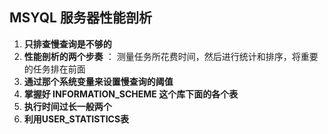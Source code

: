 ## MSYQL 服务器性能剖析

1. **只排查慢查询是不够的**
2. **性能剖析的两个步奏** ： 测量任务所花费时间，然后进行统计和排序，将重要的任务排在前面
3. **通过那个系统变量来设置慢查询的阈值**
4. **掌握好 INFORMATION_SCHEME 这个库下面的各个表**
5. **执行时间过长一般两个**
6. **利用USER_STATISTICS表**



